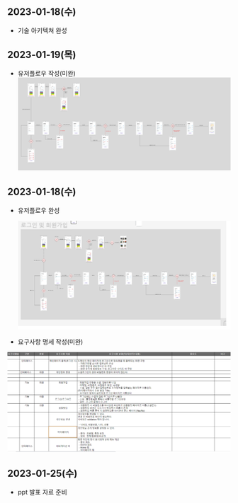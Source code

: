 ## 2023-01-18(수)

- 기술 아키텍쳐 완성

## 2023-01-19(목)

- 유저플로우 작성(미완)
  ![유저플로우](유저플로우_미완.png)



## 2023-01-18(수)

- 유저플로우 완성
  
  ![](고영석_assets/a6435ddf1cbd6ab27df497e8819878644809b60b.png)

- 요구사항 명세 작성(미완)

![](고영석_assets/e453cc25dc65fdeebc5aed4bd0d9afe26bb42497.png)

## 2023-01-25(수)
- ppt 발표 자료 준비